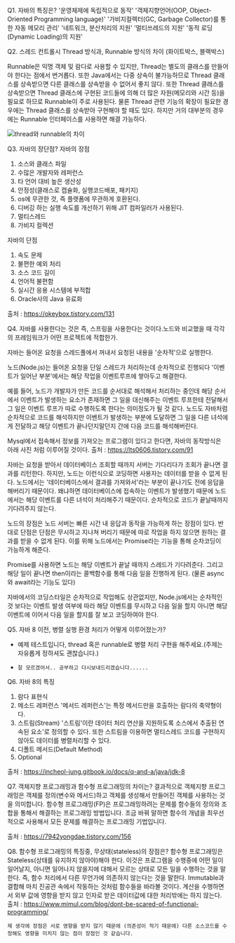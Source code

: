 Q1. 자바의 특징은?
'운영체제에 독립적으로 동작'
'객체지향언어(OOP, Object-Oriented Programming language)'
'가비지컬렉터(GC, Garbage Collector)를 통한 자동 메모리 관리'
'네트워크, 분산처리의 지원'
'멀티쓰레드의 지원'
'동적 로딩(Dynamic Loading)의 지원'

Q2. 스레드 컨트롤시 Thread 방식과, Runnable 방식의 차이 (화이트박스, 블랙박스)

Runnable은 익명 객체 및 람다로 사용할 수 있지만, Thread는 별도의 클래스를 만들어야 한다는 점에서 번거롭다. 
또한 Java에서는 다중 상속이 불가능하므로 Thread 클래스를 상속받으면 다른 클래스를 상속받을 수 없어서 좋지 않다. 또한 Thread 클래스를 상속받으면 Thread 클래스에 구현된 코드들에 의해 더 많은 자원(메모리와 시간 등)을 필요로 하므로 Runnable이 주로 사용된다.
물론 Thread 관련 기능의 확장이 필요한 경우에는 Thread 클래스를 상속받아 구현해야 할 때도 있다. 하지만 거의 대부분의 경우에는  Runnable 인터페이스를 사용하면 해결 가능하다.

![thread와 runnable의 차이](https://user-images.githubusercontent.com/37354978/217679270-b80a543f-e437-4171-8d53-b8490f32c7f5.png)

Q3. 자바의 장단점?
자바의 장점
1. 소스와 클래스 파일
2. 수많은 개발자와 레퍼런스
3. 타 언어 대비 높은 생산성
4. 안정성(클래스로 캡슐화, 실행코드배포, 패키지)
5. os에 무관한 것, 즉 플랫폼에 무관하게 호환된다. 
6. 디버깅 하는 실행 속도를 개선하기 위해 JIT 컴파일러가 사용된다.
7. 멀티스레드
8. 가비지 컬렉션

자바의 단점
1. 속도 문제
2. 불편한 예외 처리
3. 소스 코드 길이
4. 언어적 불편함
5. 실시간 응용 시스템에 부적합
6. Oracle사의 Java 유료화

출처 : https://okeybox.tistory.com/131

Q4. 자바를 사용한다는 것은 즉, 스프링을 사용한다는 것이다.노드와 비교했을 때 각각의 프레임워크가 어떤 프로젝트에 적합한가.
  
  자바는 들어온 요청을 스레드풀에서 꺼내서 요청된 내용을 '순차적'으로 실행한다.
  
  노드(Node.js)는 들어온 요청을 단일 스레드가 처리하는데 순차적으로 진행되다 '이벤트가 일어난 부분'에서는 해당 작업을 이벤트루프에 쌓아두고 해결한다.
  
  예를 들어, 노드가 개발자가 만든 코드를 순서대로 해석해서 처리하는 중인데 해당 순서에서 이벤트가 발생하는 요소가 존재하면 그 일을 대신해주는 이벤트 루프한테 전달해서 그 일은 이벤트 루프가 따로 수행하도록 한다는 의미정도가 될 것 같다.
  노드도 자바처럼 순차적으로 코드를 해석하지만 이벤트가 발생하는 부분에 도달하면 그 일을 다른 녀석에게 전달하고 해당 이벤트가 끝나던지말던지 간에 다음 코드를 해석해버린다.
  
  Mysql에서 접속해서 정보를 가져오는 프로그램이 있다고 한다면, 자바의 동작방식은 아래 사진 처럼 이루어질 것이다.
  출처 : https://lts0606.tistory.com/91
  
  자바는 요청을 받아서 데이터베이스 조회할 때까지 서버는 기다리다가 조회가 끝나면 결과를 리턴한다.
  하지만, 노드는 이런식으로 코딩하면 사용자는 데이터를 받을 수 없게 된다.
  노드에서는 '데이터베이스에서 결과를 가져와서'라는 부분이 끝나기도 전에 응답을 해버리기 때문이다.
  왜냐하면 데이터베이스에 접속하는 이벤트가 발생했기 때문에 노드에서는 해당 이벤트를 다른 녀석이 처리해주기 때문이다. 순차적으로 코드가 끝날때까지 기다려주지 않는다.
  
  노드의 장점은 노드 서버는 빠른 시간 내 응답과 동작을 가능하게 하는 장점이 있다.
  반대로 단점은 단점은 무시하고 지나쳐 버리기 때문에 따로 작업을 하지 않으면 원하는 결과를 받을 수 없게 된다.
  이를 위해 노드에서는 Promise라는 기능을 통해 순차코딩이 가능하게 해준다.
  
  Promise를 사용하면 노드는 해당 이벤트가 끝날 때까지 스레드가 기다려준다.
  그리고 해당 일이 끝나면 then이라는 콜백함수를 통해 다음 일을 진행하게 된다. (물론 async와 await라는 기능도 있다)
  
  자바에서의 코딩스타일은 순차적으로 작업해도 상관없지만, Node.js에서는 순차적인 것 보다는 이벤트 발생 여부에 따라 해당 이벤트를 무시하고 
  다음 일을 할지 아니면 해당 이벤트에 이어서 다음 일을 할지를 잘 보고 코딩하여야 한다.
  
  

Q5. 자바 8 이전, 병렬 실행 환경 처리가 어떻게 이루어졌는가?

  - 예제 테스트입니다, thread 혹은 runnable로 병렬 처리 구현을 해주세요.(주제는 자유롭게 정하셔도 괜찮습니다.)

  - `잘 모르겠어서.. 공부하고 다시보내드리겠습니다......`


Q6. 자바 8의 특징
1. 람다 표현식
2. 메소드 레퍼런스
'메서드 레퍼런스'는 특정 메서드만을 호출하는 람다의 축약형이다.
3. 스트림(Stream)
'스트림'이란 데이터 처리 연산을 지원하도록 소스에서 추출된 연속된 요소'로 정의할 수 있다. 또한 스트림을 이용하면 
멀티스레드 코드를 구현하지 않아도 데이터를 병렬처리할 수 있다.
4. 디폴트 메서드(Default Method)
5. Optional

출처 : https://incheol-jung.gitbook.io/docs/q-and-a/java/jdk-8

Q7. 객체지향 프로그래밍과 함수형 프로그래밍의 차이는?
결과적으로 객체지향 프로그래밍은 객체를 정의(변수와 메서드)하고 객체를 생성해서 만들어진 객체를 사용하는 것을 의미합니다.
함수형 프로그래밍(FP)은 프로그래밍하려는 문제를 함수들의 정의와 조합을 통해서 해결하는 프로그래밍 방법입니다. 조금 바꿔 말하면 함수의 개념을 최우선적으로 사용해서 모든 문제를 해결하는 프로그래밍 기법입니다. 

출처 : https://7942yongdae.tistory.com/156

Q8. 함수형 프로그래밍의 특징중, 무상태(stateless)의 장점은?
함수형 프로그래밍은 Stateless(상태를 유지하지 않아야)해야 한다. 이것은 프로그램을 수행중에 어떤 일이 일어날지, 아니면 일어나지 않을지에 대해서 모르는 상태로 모든 일을 수행하는 것을 말한다. 즉, 함수 처리에서 다른 무언가에 의존하지 않는다는 것을 말한다. 
Immutable과 결합해 마치 진공관 속에서 작동하는 것처럼 함수들을 바라볼 것이다. 계산을 수행하면서 외부 값에 영향을 받지 않고 인자로 받은 데이터값에 대한 처리밖에는 하지 않는다.
출처 : https://www.mimul.com/blog/dont-be-scared-of-functional-programming/

`제 생각에 장점은 서로 영향을 받지 않기 때문에 (의존성이 적기 때문에) 다른 소스코드를 수정해도 영향을 미치지 않는 점이 장점인 것 같습니다.`
